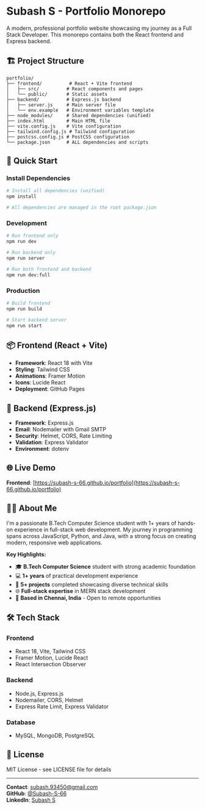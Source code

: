 # Subash S - Portfolio Monorepo

A modern, professional portfolio website showcasing my journey as a Full Stack Developer. This monorepo contains both the React frontend and Express backend.

## 🏗️ Project Structure

```
portfolio/
├── frontend/          # React + Vite frontend
│   ├── src/          # React components and pages
│   └── public/       # Static assets
├── backend/          # Express.js backend
│   ├── server.js     # Main server file
│   └── env.example   # Environment variables template
├── node_modules/     # Shared dependencies (unified)
├── index.html        # Main HTML file
├── vite.config.js    # Vite configuration
├── tailwind.config.js # Tailwind configuration
├── postcss.config.js # PostCSS configuration
└── package.json      # ALL dependencies and scripts
```

## 🚀 Quick Start

### Install Dependencies
```bash
# Install all dependencies (unified)
npm install

# All dependencies are managed in the root package.json
```

### Development
```bash
# Run frontend only
npm run dev

# Run backend only
npm run server

# Run both frontend and backend
npm run dev:full
```

### Production
```bash
# Build frontend
npm run build

# Start backend server
npm run start
```

## 📦 Frontend (React + Vite)

- **Framework**: React 18 with Vite
- **Styling**: Tailwind CSS
- **Animations**: Framer Motion
- **Icons**: Lucide React
- **Deployment**: GitHub Pages

## 🔧 Backend (Express.js)

- **Framework**: Express.js
- **Email**: Nodemailer with Gmail SMTP
- **Security**: Helmet, CORS, Rate Limiting
- **Validation**: Express Validator
- **Environment**: dotenv

## 🌐 Live Demo

**Frontend**: [https://subash-s-66.github.io/portfolio](https://subash-s-66.github.io/portfolio)

## 👨‍💻 About Me

I'm a passionate B.Tech Computer Science student with 1+ years of hands-on experience in full-stack web development. My journey in programming spans across JavaScript, Python, and Java, with a strong focus on creating modern, responsive web applications.

**Key Highlights:**
- 🎓 **B.Tech Computer Science** student with strong academic foundation
- 💻 **1+ years** of practical development experience
- 🚀 **5+ projects** completed showcasing diverse technical skills
- 🌐 **Full-stack expertise** in MERN stack development
- 📍 **Based in Chennai, India** - Open to remote opportunities

## 🛠️ Tech Stack

### Frontend
- React 18, Vite, Tailwind CSS
- Framer Motion, Lucide React
- React Intersection Observer

### Backend
- Node.js, Express.js
- Nodemailer, CORS, Helmet
- Express Rate Limit, Express Validator

### Database
- MySQL, MongoDB, PostgreSQL

## 📄 License

MIT License - see LICENSE file for details

---

**Contact**: subash.93450@gmail.com  
**GitHub**: [@Subash-S-66](https://github.com/Subash-S-66)  
**LinkedIn**: [Subash S](https://www.linkedin.com/in/subash-s-514aa9373)